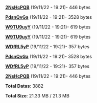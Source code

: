 [**2NsHcPQB**](/data/2NsHcPQB.txt) (19/11/22 - 19:21)- 446 bytes

[**PdsnQvGa**](/data/PdsnQvGa.txt) (19/11/22 - 19:21)- 3528 bytes

[**W9TU9uyY**](/data/W9TU9uyY.txt) (19/11/22 - 19:21)- 619 bytes

[**W9TU9uyY**](/data/W9TU9uyY.txt) (19/11/22 - 19:21)- 619 bytes

[**WDfRL5yP**](/data/WDfRL5yP.txt) (19/11/22 - 19:21)- 357 bytes

[**PdsnQvGa**](/data/PdsnQvGa.txt) (19/11/22 - 19:21)- 3528 bytes

[**WDfRL5yP**](/data/WDfRL5yP.txt) (19/11/22 - 19:21)- 357 bytes

[**2NsHcPQB**](/data/2NsHcPQB.txt) (19/11/22 - 19:21)- 446 bytes

**Total Datas**: 3882

**Total Size**: 21.33 MB / 21.3 MB